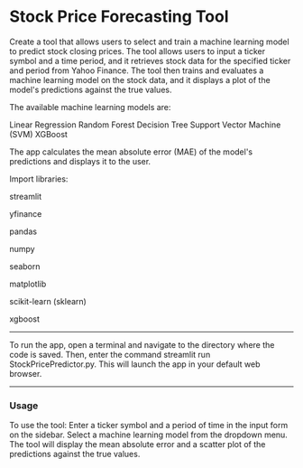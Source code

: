 # Stock Price Forecasting Tool

Create a tool that allows users to select and train a machine learning model to predict stock closing prices. The tool allows users to input a ticker symbol and a time period, and it retrieves stock data for the specified ticker and period from Yahoo Finance. The tool then trains and evaluates a machine learning model on the stock data, and it displays a plot of the model's predictions against the true values.

The available machine learning models are:

Linear Regression
Random Forest
Decision Tree
Support Vector Machine (SVM)
XGBoost

The app calculates the mean absolute error (MAE) of the model's predictions and displays it to the user.

Import libraries:

streamlit

yfinance

pandas

numpy

seaborn

matplotlib

scikit-learn (sklearn)

xgboost 

---

To run the app, open a terminal and navigate to the directory where the code is saved. Then, enter the command streamlit run StockPricePredictor.py. This will launch the app in your default web browser.

---

### Usage

To use the tool:
Enter a ticker symbol and a period of time in the input form on the sidebar. 
Select a machine learning model from the dropdown menu. 
The tool will display the mean absolute error and a scatter plot of the predictions against the true values.